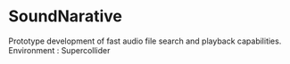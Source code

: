 # SoundNarative

Prototype development of fast audio file search and playback capabilities. 
Environment : Supercollider
